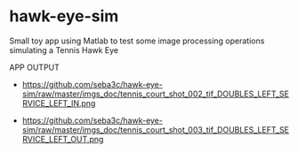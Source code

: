 # hawk-eye-sim
Small toy app using Matlab to test some image processing operations simulating a Tennis Hawk Eye 

APP OUTPUT 

* https://github.com/seba3c/hawk-eye-sim/raw/master/imgs_doc/tennis_court_shot_002_tif_DOUBLES_LEFT_SERVICE_LEFT_IN.png

* https://github.com/seba3c/hawk-eye-sim/raw/master/imgs_doc/tennis_court_shot_003_tif_DOUBLES_LEFT_SERVICE_LEFT_OUT.png
